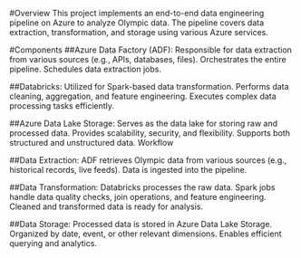 #Overview
This project implements an end-to-end data engineering pipeline on Azure to analyze Olympic data. The pipeline covers data extraction, transformation, and storage using various Azure services.

#Components
##Azure Data Factory (ADF):
Responsible for data extraction from various sources (e.g., APIs, databases, files).
Orchestrates the entire pipeline.
Schedules data extraction jobs.

##Databricks:
Utilized for Spark-based data transformation.
Performs data cleaning, aggregation, and feature engineering.
Executes complex data processing tasks efficiently.

##Azure Data Lake Storage:
Serves as the data lake for storing raw and processed data.
Provides scalability, security, and flexibility.
Supports both structured and unstructured data.
Workflow

##Data Extraction:
ADF retrieves Olympic data from various sources (e.g., historical records, live feeds).
Data is ingested into the pipeline.

##Data Transformation:
Databricks processes the raw data.
Spark jobs handle data quality checks, join operations, and feature engineering.
Cleaned and transformed data is ready for analysis.

##Data Storage:
Processed data is stored in Azure Data Lake Storage.
Organized by date, event, or other relevant dimensions.
Enables efficient querying and analytics.

